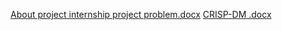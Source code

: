 [About project internship project problem.docx](https://github.com/milicaandjelkovic/milicaandjelkovic/files/8956163/About.project.internship.project.problem.docx)
[CRISP-DM .docx](https://github.com/milicaandjelkovic/milicaandjelkovic/files/8956223/CRISP-DM.docx)
